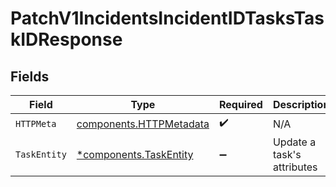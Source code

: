 # PatchV1IncidentsIncidentIDTasksTaskIDResponse


## Fields

| Field                                                              | Type                                                               | Required                                                           | Description                                                        |
| ------------------------------------------------------------------ | ------------------------------------------------------------------ | ------------------------------------------------------------------ | ------------------------------------------------------------------ |
| `HTTPMeta`                                                         | [components.HTTPMetadata](../../models/components/httpmetadata.md) | :heavy_check_mark:                                                 | N/A                                                                |
| `TaskEntity`                                                       | [*components.TaskEntity](../../models/components/taskentity.md)    | :heavy_minus_sign:                                                 | Update a task's attributes                                         |